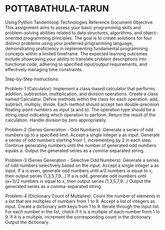 # POTTABATHULA-TARUN
Using Python
Tandemloop Technologies Reference Document
Objective: This assignment aims to assess your basic programming skills and problem-solving abilities related to data structures, algorithms, and object-oriented programming principles. The goal is to create solutions for four distinct problems using your preferred programming language, demonstrating proficiency in implementing fundamental programming concepts within a limited timeframe. The expected learning outcomes include showcasing your ability to translate problem descriptions into functional code, adhering to specified input/output requirements, and effectively managing time constraints.

Step-by-Step Instructions:

Problem-1 (Calculator): Implement a class-based calculator that performs addition, subtraction, multiplication, and division operations.
Create a class named Calculator.
Define methods within the class for each operation: add, subtract, multiply, divide.
Each method should accept two double-precision floating-point numbers as input (a and b).
The operation type should be a string input indicating which operation to perform.
Return the result of the calculation. Handle division by zero appropriately.

Problem-2 (Series Generation - Odd Numbers): Generate a series of odd numbers up to a specified limit.
Accept a single integer a as input.
Generate a series of odd numbers starting from 1, incrementing by 2 in each step.
Continue generating numbers until the number of generated odd numbers equals a.
Output the generated series as a comma-separated string.

Problem-3 (Series Generation - Selective Odd Numbers): Generate a series of odd numbers selectively based on the input.
Accept a single integer a as input.
If a is even, generate odd numbers until a/2 numbers is equal to x, then output series (1,3,5,7,9…)
If a is odd, generate odd numbers until (a+1)/2 numbers is equal to x, then output series (1,3,5,7,9…)
Output the generated series as a comma-separated string.

Problem-4 (Dictionary Count of Multiples): Count the number of elements in a list that are multiples of numbers from 1 to 9.
Accept a list of integers as input.
Create a dictionary with keys from 1 to 9.
Iterate through the input list.
For each number in the list, check if it is a multiple of each number from 1 to 9.
If it is a multiple, increment the corresponding count in the dictionary.
Output the dictionary.
